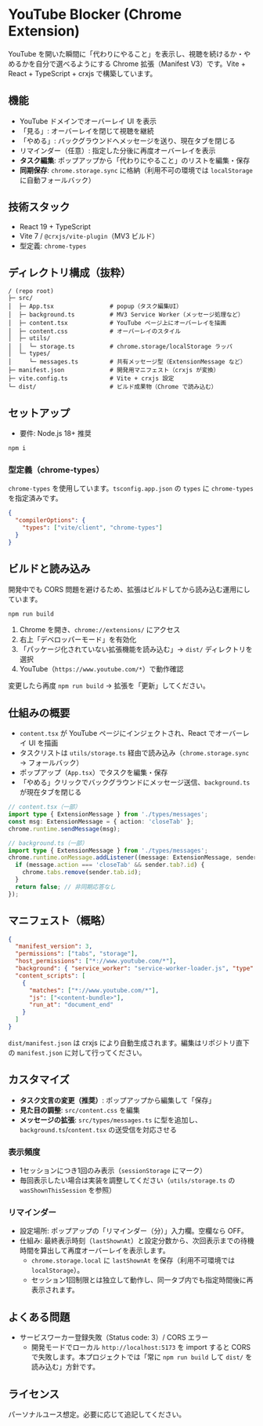# YouTube Blocker (Chrome Extension)

YouTube を開いた瞬間に「代わりにやること」を表示し、視聴を続けるか・やめるかを自分で選べるようにする Chrome 拡張（Manifest V3）です。Vite + React + TypeScript + crxjs で構築しています。

## 機能
- YouTube ドメインでオーバーレイ UI を表示
- 「見る」: オーバーレイを閉じて視聴を継続
- 「やめる」: バックグラウンドへメッセージを送り、現在タブを閉じる
- リマインダー（任意）: 指定した分後に再度オーバーレイを表示
- **タスク編集**: ポップアップから「代わりにやること」のリストを編集・保存
- **同期保存**: `chrome.storage.sync` に格納（利用不可の環境では `localStorage` に自動フォールバック）

## 技術スタック
- React 19 + TypeScript
- Vite 7 / `@crxjs/vite-plugin`（MV3 ビルド）
- 型定義: `chrome-types`

## ディレクトリ構成（抜粋）
```
/ (repo root)
├─ src/
│  ├─ App.tsx                # popup（タスク編集UI）
│  ├─ background.ts          # MV3 Service Worker（メッセージ処理など）
│  ├─ content.tsx            # YouTube ページ上にオーバーレイを描画
│  ├─ content.css            # オーバーレイのスタイル
│  ├─ utils/
│  │  └─ storage.ts          # chrome.storage/localStorage ラッパ
│  └─ types/
│     └─ messages.ts         # 共有メッセージ型（ExtensionMessage など）
├─ manifest.json             # 開発用マニフェスト（crxjs が変換）
├─ vite.config.ts            # Vite + crxjs 設定
└─ dist/                     # ビルド成果物（Chrome で読み込む）
```

## セットアップ
- 要件: Node.js 18+ 推奨

```bash
npm i
```

### 型定義（chrome-types）
`chrome-types` を使用しています。`tsconfig.app.json` の `types` に `chrome-types` を指定済みです。

```json
{
  "compilerOptions": {
    "types": ["vite/client", "chrome-types"]
  }
}
```

## ビルドと読み込み
開発中でも CORS 問題を避けるため、拡張はビルドしてから読み込む運用にしています。

```bash
npm run build
```

1. Chrome を開き、`chrome://extensions/` にアクセス
2. 右上「デベロッパーモード」を有効化
3. 「パッケージ化されていない拡張機能を読み込む」→ `dist/` ディレクトリを選択
4. YouTube（`https://www.youtube.com/*`）で動作確認

変更したら再度 `npm run build` → 拡張を「更新」してください。

## 仕組みの概要
- `content.tsx` が YouTube ページにインジェクトされ、React でオーバーレイ UI を描画
- タスクリストは `utils/storage.ts` 経由で読み込み（`chrome.storage.sync` → フォールバック）
- ポップアップ（`App.tsx`）でタスクを編集・保存
- 「やめる」クリックでバックグラウンドにメッセージ送信、`background.ts` が現在タブを閉じる

```ts
// content.tsx（一部）
import type { ExtensionMessage } from './types/messages';
const msg: ExtensionMessage = { action: 'closeTab' };
chrome.runtime.sendMessage(msg);
```

```ts
// background.ts（一部）
import type { ExtensionMessage } from './types/messages';
chrome.runtime.onMessage.addListener((message: ExtensionMessage, sender) => {
  if (message.action === 'closeTab' && sender.tab?.id) {
    chrome.tabs.remove(sender.tab.id);
  }
  return false; // 非同期応答なし
});
```

## マニフェスト（概略）
```json
{
  "manifest_version": 3,
  "permissions": ["tabs", "storage"],
  "host_permissions": ["*://www.youtube.com/*"],
  "background": { "service_worker": "service-worker-loader.js", "type": "module" },
  "content_scripts": [
    {
      "matches": ["*://www.youtube.com/*"],
      "js": ["<content-bundle>"],
      "run_at": "document_end"
    }
  ]
}
```
`dist/manifest.json` は crxjs により自動生成されます。編集はリポジトリ直下の `manifest.json` に対して行ってください。

## カスタマイズ
- **タスク文言の変更（推奨）**: ポップアップから編集して「保存」
- **見た目の調整**: `src/content.css` を編集
- **メッセージの拡張**: `src/types/messages.ts` に型を追加し、`background.ts`/`content.tsx` の送受信を対応させる

### 表示頻度
- 1セッションにつき1回のみ表示（`sessionStorage` にマーク）
- 毎回表示したい場合は実装を調整してください（`utils/storage.ts` の `wasShownThisSession` を参照）

### リマインダー
- 設定場所: ポップアップの「リマインダー（分）」入力欄。空欄なら OFF。
- 仕組み: 最終表示時刻（`lastShownAt`）と設定分数から、次回表示までの待機時間を算出して再度オーバーレイを表示します。
  - `chrome.storage.local` に `lastShownAt` を保存（利用不可環境では `localStorage`）。
  - セッション1回制限とは独立して動作し、同一タブ内でも指定時間後に再表示されます。

## よくある問題
- サービスワーカー登録失敗（Status code: 3）/ CORS エラー
  - 開発モードでローカル `http://localhost:5173` を import すると CORS で失敗します。本プロジェクトでは「常に `npm run build` して `dist/` を読み込む」方針です。

## ライセンス
パーソナルユース想定。必要に応じて追記してください。

